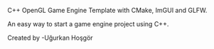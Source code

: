 C++ OpenGL Game Engine Template with CMake, ImGUI and GLFW.

An easy way to start a game engine project using C++.

Created by -Uğurkan Hoşgör
